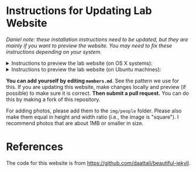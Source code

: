 # Instructions for Updating Lab Website

*Daniel note: these installation instructions need to be updated, but they are
mainly if you want to preview the website. You may need to fix these
instructions depending on your system.*


<details>
<summary>
Instructions to preview the lab website (on OS X systems):
</summary>

In progress.

</details>

<details>
<summary>
Instructions to preview the lab website (on Ubuntu machines):
</summary>

Install dependencies. On Ubuntu:

```
sudo apt install ruby-bundler ruby-dev
sudo apt-get install build-essential
sudo gem install http_parser.rb -v 0.8.0
```

Add `vendor` in `_config.yml` line 285:

```
exclude:
  - vendor
```

Inside the `~/slurm-lab-usc.github.io` directory, run `bundle install`.

Assuming that worked, then do `bundle exec jekyll serve`:

```
seita@blackcoffee:~/slurm-lab-usc.github.io$ bundle exec jekyll serve
Configuration file: /home/seita/slurm-lab-usc.github.io/_config.yml
            Source: /home/seita/slurm-lab-usc.github.io
       Destination: /home/seita/slurm-lab-usc.github.io/_site
 Incremental build: disabled. Enable with --incremental
      Generating... 
                    done in 0.25 seconds.
 Auto-regeneration: enabled for '/home/seita/slurm-lab-usc.github.io'
    Server address: http://127.0.0.1:4000
  Server running... press ctrl-c to stop.
```

And you should be able to access the website locally by going to
http://127.0.0.1:4000 in your web browser. 
</details>

**You can add yourself by editing `members.md`**. See the pattern we use for
this.  If you are updating this website, make changes locally and preview (if
possible) to make sure it is correct. **Then submit a pull request.** You can
do this by making a fork of this repository.

For adding photos, please add them to the `img/people` folder. Please also make
them equal in height and width ratio (i.e., the image is "square"). I recommend
photos that are about 1MB or smaller in size.


# References

The code for this website is from https://github.com/daattali/beautiful-jekyll.
